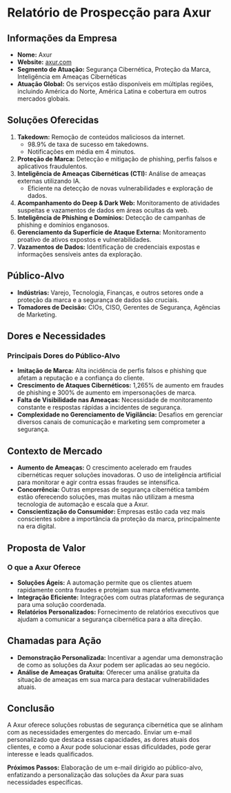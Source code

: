 # Relatório de Prospecção para Axur

## Informações da Empresa
- **Nome:** Axur
- **Website:** [axur.com](https://www.axur.com/en-us)
- **Segmento de Atuação:** Segurança Cibernética, Proteção da Marca, Inteligência em Ameaças Cibernéticas
- **Atuação Global:** Os serviços estão disponíveis em múltiplas regiões, incluindo América do Norte, América Latina e cobertura em outros mercados globais.

## Soluções Oferecidas
1. **Takedown:** Remoção de conteúdos maliciosos da internet.
   - 98.9% de taxa de sucesso em takedowns.
   - Notificações em média em 4 minutos.
2. **Proteção de Marca:** Detecção e mitigação de phishing, perfis falsos e aplicativos fraudulentos.
3. **Inteligência de Ameaças Cibernéticas (CTI):** Análise de ameaças externas utilizando IA.
   - Eficiente na detecção de novas vulnerabilidades e exploração de dados.
4. **Acompanhamento do Deep & Dark Web:** Monitoramento de atividades suspeitas e vazamentos de dados em áreas ocultas da web.
5. **Inteligência de Phishing e Domínios:** Detecção de campanhas de phishing e domínios enganosos.
6. **Gerenciamento da Superfície de Ataque Externa:** Monitoramento proativo de ativos expostos e vulnerabilidades.
7. **Vazamentos de Dados:** Identificação de credenciais expostas e informações sensíveis antes da exploração.

## Público-Alvo
- **Indústrias:** Varejo, Tecnologia, Finanças, e outros setores onde a proteção da marca e a segurança de dados são cruciais.
- **Tomadores de Decisão:** CIOs, CISO, Gerentes de Segurança, Agências de Marketing.

## Dores e Necessidades
### Principais Dores do Público-Alvo
- **Imitação de Marca:** Alta incidência de perfis falsos e phishing que afetam a reputação e a confiança do cliente.
- **Crescimento de Ataques Cibernéticos:** 1,265% de aumento em fraudes de phishing e 300% de aumento em impersonações de marca.
- **Falta de Visibilidade nas Ameaças:** Necessidade de monitoramento constante e respostas rápidas a incidentes de segurança.
- **Complexidade no Gerenciamento de Vigilância:** Desafios em gerenciar diversos canais de comunicação e marketing sem comprometer a segurança.

## Contexto de Mercado
- **Aumento de Ameaças:** O crescimento acelerado em fraudes cibernéticas requer soluções inovadoras. O uso de inteligência artificial para monitorar e agir contra essas fraudes se intensifica.
- **Concorrência:** Outras empresas de segurança cibernética também estão oferecendo soluções, mas muitas não utilizam a mesma tecnologia de automação e escala que a Axur.
- **Conscientização do Consumidor:** Empresas estão cada vez mais conscientes sobre a importância da proteção da marca, principalmente na era digital.

## Proposta de Valor
### O que a Axur Oferece
- **Soluções Ágeis:** A automação permite que os clientes atuem rapidamente contra fraudes e protejam sua marca efetivamente.
- **Integração Eficiente:** Integrações com outras plataformas de segurança para uma solução coordenada.
- **Relatórios Personalizados:** Fornecimento de relatórios executivos que ajudam a comunicar a segurança cibernética para a alta direção.

## Chamadas para Ação
- **Demonstração Personalizada:** Incentivar a agendar uma demonstração de como as soluções da Axur podem ser aplicadas ao seu negócio.
- **Análise de Ameaças Gratuita:** Oferecer uma análise gratuita da situação de ameaças em sua marca para destacar vulnerabilidades atuais.

## Conclusão
A Axur oferece soluções robustas de segurança cibernética que se alinham com as necessidades emergentes do mercado. Enviar um e-mail personalizado que destaca essas capacidades, as dores atuais dos clientes, e como a Axur pode solucionar essas dificuldades, pode gerar interesse e leads qualificados.

**Próximos Passos:** Elaboração de um e-mail dirigido ao público-alvo, enfatizando a personalização das soluções da Axur para suas necessidades específicas.